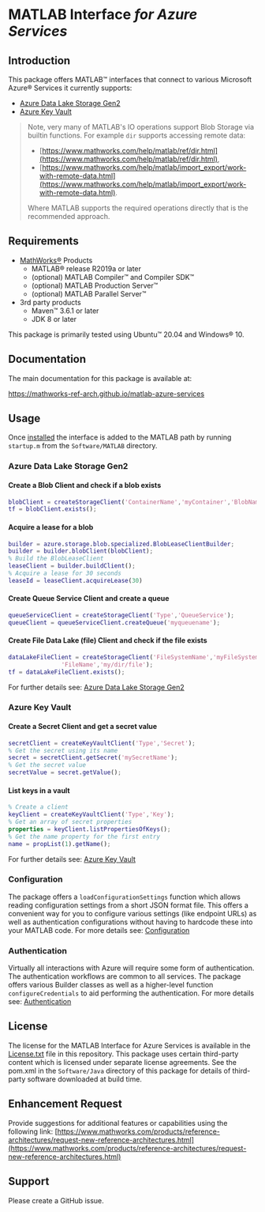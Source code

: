 # MATLAB Interface *for Azure Services*

## Introduction

This package offers MATLAB™ interfaces that connect to various Microsoft Azure®
Services it currently supports:

* [Azure Data Lake Storage Gen2](https://mathworks-ref-arch.github.io/matlab-azure-services/DataLakeStorageGen2.html)
* [Azure Key Vault](https://mathworks-ref-arch.github.io/matlab-azure-services/KeyVault.html)

> Note, very many of MATLAB's IO operations support Blob Storage via builtin functions.
> For example ```dir``` supports accessing remote data:
>
> * [https://www.mathworks.com/help/matlab/ref/dir.html](https://www.mathworks.com/help/matlab/ref/dir.html),
> * [https://www.mathworks.com/help/matlab/import_export/work-with-remote-data.html](https://www.mathworks.com/help/matlab/import_export/work-with-remote-data.html).
>
> Where MATLAB supports the required operations directly that is the recommended
> approach.

## Requirements

* [MathWorks®](http://www.mathworks.com) Products
  * MATLAB® release R2019a or later
  * (optional) MATLAB Compiler™ and Compiler SDK™
  * (optional) MATLAB Production Server™
  * (optional) MATLAB Parallel Server™
* 3rd party products
  * Maven™ 3.6.1 or later
  * JDK 8 or later

This package is primarily tested using Ubuntu™ 20.04 and Windows® 10.

## Documentation

The main documentation for this package is available at:

<https://mathworks-ref-arch.github.io/matlab-azure-services>

## Usage

Once [installed](https://mathworks-ref-arch.github.io/matlab-azure-services/Installation.html) the interface is added to the MATLAB path
by running `startup.m` from the `Software/MATLAB` directory.

### Azure Data Lake Storage Gen2

#### Create a Blob Client and check if a blob exists

```matlab
blobClient = createStorageClient('ContainerName','myContainer','BlobName','myBlob') 
tf = blobClient.exists();
```

#### Acquire a lease for a blob

```matlab
builder = azure.storage.blob.specialized.BlobLeaseClientBuilder;
builder = builder.blobClient(blobClient);
% Build the BlobLeaseClient
leaseClient = builder.buildClient();
% Acquire a lease for 30 seconds
leaseId = leaseClient.acquireLease(30)
```

#### Create Queue Service Client and create a queue

```matlab
queueServiceClient = createStorageClient('Type','QueueService');
queueClient = queueServiceClient.createQueue('myqueuename');
```

#### Create File Data Lake (file) Client and check if the file exists

```matlab
dataLakeFileClient = createStorageClient('FileSystemName','myFileSystem',...
               'FileName','my/dir/file');
tf = dataLakeFileClient.exists();
```

For further details see: [Azure Data Lake Storage Gen2](https://mathworks-ref-arch.github.io/matlab-azure-services/DataLakeStorageGen2.html)

### Azure Key Vault

#### Create a Secret Client and get a secret value

```matlab
secretClient = createKeyVaultClient('Type','Secret');
% Get the secret using its name
secret = secretClient.getSecret('mySecretName');
% Get the secret value
secretValue = secret.getValue();
```

#### List keys in a vault

```matlab
% Create a client
keyClient = createKeyVaultClient('Type','Key');
% Get an array of secret properties
properties = keyClient.listPropertiesOfKeys();
% Get the name property for the first entry
name = propList(1).getName();
```

For further details see: [Azure Key Vault](https://mathworks-ref-arch.github.io/matlab-azure-services/KeyVault.html)

### Configuration

The package offers a `loadConfigurationSettings` function which allows reading
configuration settings from a short JSON format file. This offers a convenient
way for you to configure various settings (like endpoint URLs) as well as
authentication configurations without having to hardcode these into your MATLAB
code. For more details see: [Configuration](https://mathworks-ref-arch.github.io/matlab-azure-services/Configuration.html)

### Authentication

Virtually all interactions with Azure will require some form of authentication.
The authentication workflows are common to all services. The package offers
various Builder classes as well as a higher-level function `configureCredentials`
to aid performing the authentication. For more details see: [Authentication](https://mathworks-ref-arch.github.io/matlab-azure-services/Authentication.html)

## License

The license for the MATLAB Interface for Azure Services is available in the
[License.txt](License.txt) file in this repository. This package uses certain
third-party content which is licensed under separate license agreements.
See the pom.xml in the `Software/Java` directory of this package for details of
third-party software downloaded at build time.

## Enhancement Request

Provide suggestions for additional features or capabilities using the following
link: [https://www.mathworks.com/products/reference-architectures/request-new-reference-architectures.html](https://www.mathworks.com/products/reference-architectures/request-new-reference-architectures.html)

## Support

Please create a GitHub issue.

[//]: #  (Copyright 2021-2022 The MathWorks, Inc.)
